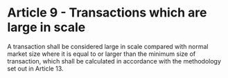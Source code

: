 # Article 9 - Transactions which are large in scale


A transaction shall be considered large in scale compared with normal market size where it is equal to or larger than the minimum size of transaction, which shall be calculated in accordance with the methodology set out in Article 13.

